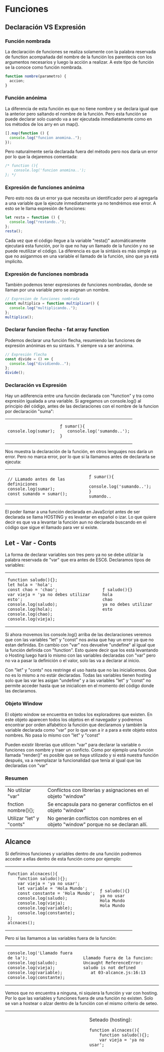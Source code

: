 # Funciones

## Declaración VS Expresión

### Función nombrada

La declaración de funciones se realiza solamente con la palabra reservada de function acompañada del nombre de la función los parentecis con los argumentos necesarios y luego la acción a realizar. A este tipo de función se la conoce como función nombrada.

```javascript
function nombre(parametro) {
  accion;
}
```

### Función anónima

La diferencia de esta función es que no tiene nombre y se declara igual que la anterior pero saltando el nombre de la función. Pero esta función se puede declarar solo cuando va a ser ejecutada inmediatamente como en los métodos de los arry en un map().

```javascript
[].map(function () {
  console.log("funcion anomina..");
});
```

Pero naturalmente sería declarada fuera del método pero nos daría un error por lo que la dejaremos comentada:

```javascript
/* function (){
    console.log('funcion anomina..');
}; */
```

### Expresión de funciones anónima

Pero esto nos da un error ya que necesita un identificador pero al agregarla a una variable que la ejecute inmediatamente ya no tendrémos ese error. A esto se le llama expresión de funciones:

```javascript
let resta = function () {
  console.log("restando..");
};
resta();
```

Cada vez que el código llegue a la variable "resta()" automáticamente ejecutará esta función, por lo que no hay un llamado de la función y no se puede reutilizar el código. La diferencia es que la sintáxis es más simple ya que no asiganmos en una variable el llamado de la función, sino que ya está implicito.

### Expresión de funciones nombrada

También podemos tener expresiones de funciones nombradas, donde se llaman por una variable pero se asignan un nombre.

```javascript
// Expresion de funciones nombrada
const multiplica = function multiplicar() {
  console.log("multiplicando..");
};
multiplica();
```

### Declarar funcion flecha - fat array function

Podemos declarar una función flecha, resumiendo las funciones de expresión anónimas en su sintaxis. Y siempre va a ser anónima.

```javascript
// Expresión flecha
const divide = () => {
  console.log("dividiendo..");
};
divide();
```

### Declaración vs Expresión

Hay un adiferencia entre una función declarada con "function" y tra como expresión igualada a una variable. Si agregamos un console.log() al principio del código, antes de las declaraciones con el nombre de la funcion por declaración "suma":

<table><tbody><tr><td><pre><code class="language-javascript">console.log(sumar);</code></pre></td><td><pre><code class="language-">ƒ sumar(){
   console.log('sumando..');
}</code></pre></td></tr></tbody></table>

Nos muestra la declaración de la función, en otros lenguajes nos daría un error. Pero no marca error, por lo que si la llamamos antes de declararla se ejecuta:

<table><tbody><tr><td><pre><code class="language-javascript">// LLamado antes de las definiciones
console.log(sumar);
const sumando = sumar();</code></pre></td><td><pre><code class="language-">ƒ sumar(){
   console.log('sumando..');
}
sumando..</code></pre></td></tr></tbody></table>

El poder llamar a una función declarada en JavaScript antes de ser declarada se llama HOSTING y es levantar en español o izar. Lo que quiere decir es que va a levantar la función aun no declarada buscando en el código que sigue el llamado para ver si existe.

## Let - Var - Conts

La forma de declarar variables son tres pero ya no se debe utilziar la palabra reservada de "var" que era antes de ESC6. Declaramos tipos de variables:

<table><tbody><tr><td><pre><code class="language-javascript">function saludo(){};
let hola = 'hola';
const chao = 'chao';
var vieja = 'ya no debes utilizar esto';
console.log(saludo);
console.log(hola);
console.log(chao);
console.log(vieja);</code></pre></td><td><pre><code class="language-">ƒ saludo(){}
hola
chao
ya no debes utilizar esto</code></pre></td></tr></tbody></table>

Si ahora movemos los console.log() arriba de las declaraciones veremos que con las variables "let" y "const" nos avisa que hay un error ya que no estan definidas. En cambio con "var" nos devuelve "undefine" al igual que la función definida con "function". Esto quiere decir que los está levantando o Hosting luego hará lo mismo con las variables declaradas con "var" pero no va a pasar la definición o el valor, solo las va a declarar al inicio.

Con "let" y "conts" nos restringe el uso hasta que no las inicialicemos. Que no es lo mismo a no estár declaradas. Todas las variables tienen hosting solo que las var les asigan "undefine" y a las variables "let" y "const" no permite acceder hasta que se inicialicen en el momento del código donde las declaramos.

### Objeto Window

El objeto window se encuentra en todos los exploradores que existen. En este objeto aparecen todos los objetos en el navegador y podremos encontrar por orden alfabético la función que declaramos y también la variable declarada como "var" por lo que van a ir a para a este objeto estos nombres. No pasa lo mismo con "let" y "const"

Pueden existir librerías que utilicen "var" para declarar la variable o funciones con nombre y traer un conficto. Como por ejemplo una función llamada "render()" es posible que se haya utilizado y si está nuestra función después, va a reemplazar la funcionalidad que tenía al igual que las declaradas con "var"

### Resumen

<table><tbody><tr><td>No utilziar "var"</td><td>Conflictos con librerías y asignaciones en el objeto "window"</td></tr><tr><td>fnction nombre(){};</td><td>Se encapsula para no generar conflictos en el objeto "window"</td></tr><tr><td>Utilizar "let" y "conts"</td><td>No generán conflictos con nombres en el objeto "window" porque no se declaran allí.</td></tr></tbody></table>

## Alcance

Si definimos funciones y variables dentro de una función podremos acceder a ellas dentro de esta función como por ejemplo:

<table><tbody><tr><td><pre><code class="language-javascript">function alcnaces(){
    function saludo(){};
    var vieja = 'ya no usar';
    let variable = 'Hola Mundo';
    const constante = 'Hola Mundo';
    console.log(saludo);
    console.log(vieja);
    console.log(variable);
    console.log(constante);
};
alcnaces();</code></pre></td><td><pre><code class="language-">ƒ saludo(){}
ya no usar
Hola Mundo
Hola Mundo</code></pre></td></tr></tbody></table>

Pero si las llamamos a las variables fuera de la función:

<table><tbody><tr><td><pre><code class="language-javascript">console.log('Llamado fuera de la');
console.log(saludo);
console.log(vieja);
console.log(variable);
console.log(constante);</code></pre></td><td><pre><code class="language-">Llamado fuera de la funcion:
Uncaught ReferenceError: saludo is not defined
   at 03-alcance.js:16:13</code></pre></td></tr></tbody></table>

Vemos que no encuentra a ninguna, ni siquiera la función y var con hosting. Por lo que las variables y funciones fuera de una función no existen. Solo se van a hostear o alzar dentro de la función con el mismo criterio de seteo.

<table><tbody><tr><td><p>Declarado:</p><pre><code class="language-javascript">function alcnaces(){
    let variable = 'Hola Mundo';
    const constante = 'Hola Mundo';
    function saludo(){};
    var vieja = 'ya no usar';
    console.log(saludo);
    console.log(vieja);
    console.log(variable);
    console.log(constante);
};</code></pre></td><td><p>Seteado (hosting):</p><pre><code class="language-javascript">function alcnaces(){
    function saludo(){};
    var vieja = 'ya no usar';
    
</code></pre><p>&nbsp;</p><p>&nbsp;</p><p>&nbsp;</p><p>&nbsp;</p><p>&nbsp;</p><p>&nbsp;</p><p>&nbsp;</p><p>&nbsp;</p><p>&nbsp;</p><p>&nbsp;</p><p>&nbsp;</p><p>&nbsp;</p><p>&nbsp;</p><p>&nbsp;</p><p>&nbsp;</p><p>&nbsp;</p><p>&nbsp;</p><p>&nbsp;</p><p>&nbsp;</p><p>&nbsp;</p><p>&nbsp;</p><p>&nbsp;</p><p>&nbsp;</p><p>&nbsp;</p><p>&nbsp;</p><p>&nbsp;</p><p>&nbsp;</p><p>&nbsp;</p><p>&nbsp;</p><p>&nbsp;</p><p>&nbsp;</p><p>&nbsp;</p><p>&nbsp;</p><p>&nbsp;</p><p>&nbsp;</p><p>&nbsp;</p><p>&nbsp;</p><p>&nbsp;</p><p>&nbsp;</p><p>&nbsp;</p><p>&nbsp;</p><p>&nbsp;</p><p>&nbsp;</p><p>&nbsp;</p><p>&nbsp;</p><p>&nbsp;</p><p>&nbsp;</p><p>&nbsp;</p><p>&nbsp;</p><p>&nbsp;</p><p>&nbsp;</p><p>&nbsp;</p><p>&nbsp;</p><p>&nbsp;</p><p>&nbsp;</p><p>&nbsp;</p><p>&nbsp;</p><p>&nbsp;</p><p>&nbsp;</p><p>&nbsp;</p><p>&nbsp;</p><p>&nbsp;</p><p>&nbsp;</p><p>&nbsp;</p><p>&nbsp;</p><p>&nbsp;</p><p>&nbsp;</p><p>&nbsp;</p><p>&nbsp;</p><p>&nbsp;</p><p>&nbsp;</p><p>&nbsp;</p><p>&nbsp;</p><p><code>let variable = 'Hola Mundo';</code><br><code>const constante = 'Hola Mundo';</code><br><code>console.log(saludo);</code><br><code>console.log(vieja);</code><br><code>console.log(variable);</code><br><code>console.log(constante);</code><br>&nbsp;</p><p><code>};</code></p></td></tr></tbody></table>

### Variables y funciones Globales

Las variables y funciones que declaremos fuera de una función se podrán acceder por todas las funciones y variables al mismo nivel. Pudiendo cambiar sus valores dentro de una función actualizando sus datos. Veremos una variable global como se puede llamar y cambiar su valor dentro de una función y comparar antes y despues:

<table><tbody><tr><td><pre><code class="language-javascript">// Variables globales
let afuera = 'estoy afuera';
function modifica(){
    afuera = 'estoy adentro';
};
console.log('Antes de la función');
console.log(afuera);
modifica();
console.log('Despues de la función');
console.log(afuera);</code></pre></td><td><pre><code class="language-">Antes de la función
estoy afuera
Despues de la función
estoy adentro</code></pre></td></tr></tbody></table>

## Argumentos

Vamos a repasar los argumentos de una función con más profundidad. Declaramos una función que tenga dos parámetros (a, b) y que sea la suma de estos dos:

<table><tbody><tr><td><pre><code class="language-javascript">function suma(a, b) {
    return a + b;
};
console.log('La suma es:',suma(3,5));</code></pre></td><td><pre><code class="language-">La suma es: 8</code></pre></td></tr></tbody></table>

En JavaScript si no le pasamos uno de los parámetros va a interpretarlo como que tiene un valor de "undefine" por lo que intentará ejecutar con ese valor.

<table><tbody><tr><td><pre><code class="language-javascript">console.log('Con un solo parámetro:', suma(3));</code></pre></td><td><pre><code class="language-">Con un solo parámetro: NaN</code></pre></td></tr></tbody></table>

Devuelve un valor NaN que es "Not a Number" si la llamaramos sin pasarle ningún valor trataría de sumar undefine + undefine y devolvería nuevamente NaN.

También podriamos pasarle con más argumentos de los parámetros que necesita como:

<table><tbody><tr><td><pre><code class="language-javascript">console.log('Con varios argumentos:', suma(1, 3, 2, 7, 9));</code></pre></td><td><pre><code class="language-">Con varios argumentos: 4</code></pre></td></tr></tbody></table>

Donde lo que sucede es que utiliza de izqueirda a derecha los valores para completar los parámetros que necesita y luego los otros valores quedan a disposición. JavaScript nos permite mostrar o acceder a los argumentos que recibe la función por más que no los utilice a todos, esto se puede ver con "arguments" dentro de la función.

<table><tbody><tr><td><pre><code class="language-javascript">function suma(a, b) {
    console.log(arguments);
    return a + b;
};
console.log('Mustra los argumentos:');
console.log('Con varios argumentos:', suma(1, 3, 2, 7, 9));</code></pre></td><td><pre><code class="language-">Mustra los argumentos:
Arguments(5)&nbsp;[1, 3, 2, 7, 9, callee: ƒ, Symbol(Symbol.iterator): ƒ]
Con varios argumentos: 4</code></pre></td></tr></tbody></table>

Parece ser Arguments\[\] un arreglo, pero en realidad _**es un Objeto**_ de tipo "iterator" que tendrá un "callee" que es la función que lo llama, un largo "length", asigna cada argumento a un indice como si fuera un arreglo. Podemos trabajar con los valores del objeto como realizar la suma de todos los argumentos.

<table><tbody><tr><td><pre><code class="language-javascript">function sumar(a, b) {
    console.log(arguments);
    let total = 0;
    for (valor of arguments) {
        total += valor;
    };
    return total;
};
console.log('Sumar el total');
console.log(sumar(1, 3, 2, 7, 9));</code></pre></td><td><pre><code class="language-">Sumar el total
Arguments(5)&nbsp;[1, 3, 2, 7, 9, callee: ƒ, Symbol(Symbol.iterator): ƒ]
22</code></pre></td></tr></tbody></table>

Con el loop "for ( val of obj)" pudimos sumar cada valor a una variable que acumulaba la suma, obteniendo el total. Siendo el objeto "arguments" la palabra reservada "arguments" no se usa en la actualidad, más adelante veremos como se denomina.

Para mejorar el loop podemor convertir todos las propiedades iterables del objeto en un arreglo con Array.from(Obj) y asignarlo a una variable.

<table><tbody><tr><td><pre><code class="language-javascript">console.log('Mejorando la iteración con Array.from(Obj)');
function sumaArray(a, b) {
    console.log(arguments);
    let args = Array.from(arguments);
    // Utilizar métodos de Array
    args = args.reduce((acc, el) =&gt; {
        return acc + el;  
    });
    return args;
};
console.log(sumar(1, 3, 2, 7, 9));</code></pre></td><td><pre><code class="language-">Mejorando la iteración con Array.from(Obj)
Arguments(5)&nbsp;[1, 3, 2, 7, 9, callee: ƒ, Symbol(Symbol.iterator): ƒ]
22</code></pre></td></tr></tbody></table>

Vemos que llegamos al mismo valor utilizando un arreglo obtenido de los argumentos con los valores de los iterables. El método .reduce() al no tener un valor de inicio declarado, empieza con el avlor inicial el acumulador.

Una mejora de sintáxis es dejar el .reduce() en una sola linea y concatenar métodos:

<table><tbody><tr><td><pre><code class="language-javascript">console.log('Mejorando la iteración con Array.from(Obj)');
function sumaArray(a, b) {
    console.log(arguments);
    return Array.from(arguments)
        .reduce((acc, el) =&gt; acc + el);
};
console.log(sumar(1, 3, 2, 7, 9));</code></pre></td><td><pre><code class="language-">Mejorando la iteración con Array.from(Obj)
Arguments(5)&nbsp;[1, 3, 2, 7, 9, callee: ƒ, Symbol(Symbol.iterator): ƒ]
22</code></pre></td></tr></tbody></table>

## Fat Arrow Function

Habiamos visto que las funciones flecha son anónimas y se ejecutan internamente en una declaración o expresión. No son accesibles desde ningún otro lado que no sea quien las declara ya que no tienen nombre. Vamos a transforma una funcion del tema anterior a una función flecha por expresion anonima.

```javascript
function sumaArray(a, b) {
  console.log(arguments);
  return Array.from(arguments).reduce((acc, el) => acc + el);
  /*     let args = Array.from(arguments);
        // Utilizar métodos de Array
        args = args.reduce((acc, el) => {
            return acc + el;  
        });
        return args; */
}
```

Donde cambiamos primeo la declaración por una expresión:

<table><tbody><tr><td><pre><code class="language-javascript">const sumaArray = function (a, b) {
    console.log(arguments);
    return Array.from(arguments)
        .reduce((acc, el) =&gt; acc + el);
};
console.log(sumaArray(1, 3, 2, 7, 9));</code></pre></td><td><pre><code class="language-">
Arguments(5)&nbsp;[1, 3, 2, 7, 9, callee: ƒ, Symbol(Symbol.iterator): ƒ]
22</code></pre></td></tr></tbody></table>

Luego cambiamos la palabra reservada de function por la sintaxis de la flecha pero ahora perderemos la variable u Objeto de "arguments".

<table><tbody><tr><td><pre><code class="language-javascript">const sumaArray = (a, b) =&gt; {
    return Array.from(arguments)
        .reduce((acc, el) =&gt; acc + el);
};
console.log('La suma de los argumentos es:',sumaArray(1, 3, 2, 7, 9));</code></pre></td><td><pre><code class="language-">05-fat-arrow.js:4 Uncaught ReferenceError: arguments is not defined
   at sumaArray (05-fat-arrow.js:4:23)
   at 05-fat-arrow.js:7:45</code></pre></td></tr></tbody></table>

Por lo que no podremos acceder a los argumentos desde la palabra reservada "arguments". _**La función flecha es una versión reducida de las funciones declarativas para hacer más eficiente el código sin generar objetos o métodos**_. Por lo que no podremos realizar este caso.

## Método Rest (convención)

Para poder acceder a los argumentos de una función podemos simplificar la sintaxis con "...rest", por convención pero podríamos llamarlo "...arg", que debemos agregar en los parámetros de la función al declararla:

<table><tbody><tr><td><pre><code class="language-javascript">function suma(a, b, ...rest) {
    console.log(rest);
};
suma(1, 2, 3, 4);</code></pre></td><td><pre><code class="language-">(2)&nbsp;[3, 4]</code></pre></td></tr></tbody></table>

Nos devuelve un arreglo con el resto de los parámetros que no fueron declarados pero se reciben como argumentos. En este caso el 3 y el 4. Este parámetro que será un arreglo de todos los argumentos no declarados siempre deberá ser el último.

### Fat arrow Function - Rest

Ahora con este parámetro podremos recuperar en una función flecha los argumentos sobrantes que no podiamos con "arguments" Por lo que podemos transfromar ahora la función y sumar todos los valores:

<table><tbody><tr><td><pre><code class="language-javascript">let suma = (a, b, ...rest) =&gt; {
    return a + b + rest.reduce((acc , el) =&gt; acc + el);
};
console.log(suma(1, 2, 3, 4));</code></pre></td><td><pre><code class="language-">10</code></pre></td></tr></tbody></table>

### Ejemplo real (...rest y ...array)

Si quisieramos poder ver los mensajes que recibimos en una función que no sabremos cuales son ni cuantos serán como los errores de un servidor:

<table><tbody><tr><td><pre><code class="language-javascript">const logMsg = (desc, ...msgs) =&gt; {
    for (let msg of msgs){
        console.log(desc , msg);
    };
};
logMsg('Servidor:', 'Error 1', 'Peticion aceptada', 'socket activo');</code></pre></td><td><pre><code class="language-">Servidor: Error 1
Servidor: Peticion aceptada
Servidor: socket activo</code></pre></td></tr></tbody></table>

Pero puede ser que recibamos los mensajes como un arreglo y debemos debemos formatear:

<table><tbody><tr><td><pre><code class="language-javascript">const logMsg = (desc, ...msgs) =&gt; {
    for (let msg of msgs){
        console.log(desc , msg);
    };
};
let mens = ['Error 1', 'Peticion aceptada', 'socket activo'];
logMsg('Cliente móvil:', mens);</code></pre></td><td><pre><code class="language-">Cliente móvil: (3)&nbsp;['Error 1', 'Peticion aceptada', 'socket activo']</code></pre></td></tr></tbody></table>

Pero podemos hacer un spread para expandir este arreglo que lo estamos pasando para que el for entienda que no es solo un valor sino que tiene que iterar por cada valor dentro de ese argumento tipo arreglo.

<table><tbody><tr><td><pre><code class="language-javascript">const logMsg = (desc, ...msgs) =&gt; {
    for (let msg of msgs){
        console.log(desc , msg);
    };
};
let mens = ['Error 1', 'Peticion aceptada', 'socket activo'];
logMsg('Cliente móvil:', ...mens);</code></pre></td><td><pre><code class="language-">Cliente móvil: Error 1
Cliente móvil: Peticion aceptada
Cliente móvil: socket activo</code></pre></td></tr></tbody></table>

Y como son argumentos que le estamos pasando quedando contenidos en el parámetro "...rest" podemos agregar más argumentos además del arreglo.

<table><tbody><tr><td><pre><code class="language-javascript">const logMsg = (desc, ...msgs) =&gt; {
    for (let msg of msgs){
        console.log(desc , msg);
    };
};
let mens = ['Error 1', 'Peticion aceptada', 'socket activo'];
logMsg('Cliente móvil:', ...mens, 'Otro error');</code></pre></td><td><pre><code class="language-">Cliente móvil: Error 1
Cliente móvil: Peticion aceptada
Cliente móvil: socket activo
Cliente móvil: Otro error</code></pre></td></tr></tbody></table>

## Parámetros Predeterminados

Si creamos una función como por ejemplo para configurar una Api para suber archivos o consultarlos creamos un objeto con esa configuración:

```javascript
let objConf = {
  url: "",
  bucket: "amazon S3",
  port: 80,
};
```

Luego creamos la función:

<table><tbody><tr><td><pre><code class="language-javascript">function confgAPI(url){
    return `${url}`;
};
console.log(confgAPI('https://luazdesarrollo.com'));</code></pre></td><td><pre><code class="language-">https://luazdesarrollo.com</code></pre></td></tr></tbody></table>

Pero se puede conectar a varias Api la misma función para consumir datos de distintos lugares:

<table><tbody><tr><td><pre><code class="language-javascript">function confgAPI(url){
    return `${url}`;
};
console.log(confgAPI('https://luazdesarrollo.com'));
console.log(confgAPI('https://byluaz.com'));</code></pre></td><td><pre><code class="language-">https://luazdesarrollo.com
https://byluaz.com</code></pre></td></tr></tbody></table>

### Lógica antigua OR

Pero si no queremos que siempre sea la misma conexión y qeremos que tenga una por defecto otilizamos el Or que devolvia el último true:

<table><tbody><tr><td><pre><code class="language-javascript">function confgAPI(url){
    const defaulUrl = url || 'https://luazdesarrollo.com';
    return `${defaulUrl}`;
};
console.log(confgAPI());
console.log(confgAPI('https://byluaz.com'));</code></pre></td><td><pre><code class="language-">https://luazdesarrollo.com
https://byluaz.com</code></pre></td></tr></tbody></table>

Como en el primer llamado no está definido el parametro en la función porque no le pasamos un argumento selecciona el OR el último true que es la dirección por defecto. Este método era el antiguo y habrá código que se mantenga de esta forma.

### Lógica Actual - Declarativo

En la actualidad existe una funcionalidad que se define en los parámetros de la función cual es el valor por defecto que tendrá ese parámetro y si se recibe un argumento para ese parámetro cambia el valor. Esto es con la sintaxis de igualar el parámetro en la declaración de la función dentro de las llaves.

<table><tbody><tr><td><pre><code class="language-javascript">function confgApiDec( url = 'https://hola.com'){
    return `${url}`;
};
console.log(confgApiDec());
console.log(confgApiDec('https://chau.com'));</code></pre></td><td><pre><code class="language-">https://hola.com
https://chau.com</code></pre></td></tr></tbody></table>

Vemos que en el primer llamado no de pasa el argumento y mantiene el valor por defecto y en el segundo llamado se le pasa un argumentos y el parámetro toma este valor cambiando el predeterminado.

### Argument Extraction - Argumento Objeto

Si pasamos un objeto como argumento podemos realizar una extracción del parámetro de la url para que lo utilice la función pero esto lo podemos hacer con una sintaxis en la declaración de los parámetros donde entre llaves indicamos que recibimos un objeto y dentro de las llaves colocamos el nómbre del parámetro que vamos a extraer function "_**extracPar({ parametro }){};**_"

<table><tbody><tr><td><pre><code class="language-javascript">let objConf = {
    url: 'https://hola.com',
    bucket: 'amazon S3',
    port: 80,
};
function extrPar( {url}) {
    return `${url}`;
 };
console.log('Url:');
 console.log(extrPar(objConf));</code></pre></td><td><pre><code class="language-">Url:
https://hola.com</code></pre></td></tr></tbody></table>

### Extracción por defecto

Si queremos que tenga un valor por defecto por si hay un error o está vacio el objeto o no tiene ese propiedad que necesitamos podemos definir un valor por defecto igualando a que propiedad y que valor deberá tomar si no existe con "_**funtion parDef({parametro} = {parmDef: valor}){};**_"

<table><tbody><tr><td><pre><code class="language-javascript">function extrParDef({ url } = { url: 'https://holaPorDef.com'}) {
    return `${url}`;
};
console.log('Url por defecto:');
console.log(extrParDef());</code></pre></td><td><pre><code class="language-">Url por defecto:
https://holaPorDef.com</code></pre></td></tr></tbody></table>

### Varios parámetros por defecto

Existe la posibilidad o necesidad que tengamos que declarar tres o más parámetros y algún valor queremos que sea por defecto y no es el último. Esto genera que si hacemos un llamado sin el argumento que tomará por defecto, en vez de asignar lo que definímos tomará el siguiente argumento y quedará el último con undefine.

<table><tbody><tr><td><pre><code class="language-javascript">console.log('Varios parametros por defecto');
function varParDef( url, bucket = 145, port){
    return `${url}/${bucket}/${port}`;
};
console.log(varParDef('https:hola.com',2700));</code></pre></td><td><pre><code class="language-">Varios parametros por defecto
https:hola.com/2700/undefined</code></pre></td></tr></tbody></table>

Vemos como completó el valor por defecto con el último y dejo indefinido el final. Para que esto no suceda debemos definir a la derecha del valor por defecto todos los otros parámetros con valor por defecto tambien.

<table><tbody><tr><td><pre><code class="language-javascript">console.log('Varios parametros por defecto');
function varParDef(url, bucket = 145, port = 80) {
    return `${url}/${bucket}/${port}`;
};
console.log(varParDef('https:hola.com', 2700));</code></pre></td><td><pre><code class="language-">Varios parametros por defecto
https:hola.com/2700/80</code></pre></td></tr></tbody></table>

### Varios parámetros - valor omitido

El problema de esto es que mezcla los valores. Por lo que deberíamos igualar a un valor como "undefine" y dentro de la función asignar el valor por defecto si encuentra este problema para no mezclar los valores. Si queremos que se mantenga el orden del omitido podemos definir como parámetro un objeto que tenga los valores preestablecidos, y que al pasarlo como argumento debemos enviar un objeto con el nombre de cada propiedad.

<table><tbody><tr><td><pre><code class="language-javascript">// varios parámetro como objeto
console.log('Parametro omitido');
function varParDefObj({ url= 'https://hola.com', bucket= 145, port= 80 } = {}) {
    return `${url}/${bucket}/${port}`;
}
console.log(varParDefObj({ port: 75, bucket: 90 }));</code></pre></td><td><pre><code class="language-">Parametro omitido
https://hola.com/90/75</code></pre></td></tr></tbody></table>

Esta forma es muy importante ya que asi siempre devuelve correctamente un url valida y no desplaza los valores al estár omitido un parámetro.

## Param Destructuring { prop }

Tomamos el ejemplo de una función para configurar un servidor WEB para obtener la url de un objeto y retornarla. Normalmente se utilizaba tomar una variable y asignarle el valor de la propiedad deseada:

<table><tbody><tr><td><pre><code class="language-javascript">const configObj = {
    url: 'https://hola.com',
    router: 2700,
    port: 80,
};
function webServer1(config){
    const url = config.url;
    return url;
};
console.log('La url:');
console.log(webServer1(configObj));</code></pre></td><td><pre><code class="language-">La url:
https://hola.com</code></pre></td></tr></tbody></table>

Pero hay una forma nueva que permite sacar una propiedad como variable interna directamente del objeto asigando su valor con la sintaxis:

<table><tbody><tr><td><pre><code class="language-javascript">function webServer2(config){
    const {url} = config;
    return url;
};
console.log('La url:');
console.log(webServer2(configObj));</code></pre></td><td><pre><code class="language-">La url:
https://hola.com</code></pre></td></tr></tbody></table>

Vemos con const "{prop} = objeto;" que obtenemos una variable con el nombre de la propiedad del objeto y su valor asignado.

### Destructuring Objetos

Tambien podemos hacer esto diréctamente en los parámetros que al recibir un argumento como un objeto con muchas propiedades, que tome la que necesitamos y la defina como parámetro con ese nombre y el valor. Reduciendo mucho el codigo:

<table><tbody><tr><td><pre><code class="language-javascript">function webServer3({ url }) {
    return url;
};
console.log('La url:');
console.log(webServer3(configObj));</code></pre></td><td><pre><code class="language-">La url:
https://hola.com</code></pre></td></tr></tbody></table>

### También podemos seguir destructurando un objeto que contiene otro objeto accediendo entre las llaves al nombre del objeto interno y con dos puntos volver a indicar que queremos destructurar una propiedad interna.

<table><tbody><tr><td><pre><code class="language-javascript">function webServer4({ url, direccion: {calle}, direccion: {puerta}, direccion: {loc} }) {
    return `
    Url: ${url}
    Calle: ${calle}, ${puerta} - ${loc}`;
};
console.log(webServer4(configObj));</code></pre></td><td><pre><code class="language-">Url: https://hola.com
Calle: Las palmeras, 3D - Colunga</code></pre></td></tr></tbody></table>

Vemos como accedemos a las propiedades del objeto dirección dentro del objeto. No es muy aconsejable ya que se vuelve desprolijo en los parámetros. Podemos hacer esto en la definición de variables internas de la función.

<table><tbody><tr><td><pre><code class="language-javascript">function webServer5(config) {
    const {url} = config;
    const {direccion: {calle}} = config;
    const {direccion: {puerta}} = config;
    const {direccion: {loc}}= config;
    return `
    Url: ${url}
    Calle: ${calle}, ${puerta} - ${loc}`;
};
console.log(webServer5(configObj));</code></pre></td><td><pre><code class="language-">
   Url: https://hola.com
   Calle: Las palmeras, 3D - Colunga</code></pre></td></tr></tbody></table>

De esta forma destructuramos el objeto y asignamos a variables con el nombre y el valor de la propiedad.

### Destructuring Array

Si tivieramos un arreglo debemos cambiar la sintaxis y el objeto pasarlo a arreglo:

```javascript
const configArray = [
  "https://hola.com",
  2700,
  80,
  ["Las palmeras", 2, "3D", "Colunga"],
];
```

Declaramos la función y accedemos al url con el index que le coresponde del parametro que define con el argumento array que recibe. Pero podemos destructurar el parametro creando una serie de variables que recibiran el valor según el orden de elementos del arreglo:

<table><tbody><tr><td><pre><code class="language-javascript">function webServer6(config) {
    const [url, bucket, port] = config;
    return url;
};
console.log('Url:',webServer6(configArray));</code></pre></td><td><pre><code class="language-">Url: https://hola.com</code></pre></td></tr></tbody></table>

Como vemos entre las llaves \[url, bucket, port\] asignamos en sitaxis lo siguiente \[ url = config\[0\], bucket = config\[1\], port = config\[2\]\] pudiendo utilizar luego las variables o constantes por su nombre dentro de la función.

También podemos hacer el destructuring en los parámetros:

<table><tbody><tr><td><pre><code class="language-javascript">console.log('Destructuring como parámetros');
function webServer7([url, bucket, port]) {
    return url;
};
console.log('Url:', webServer7(configArray));</code></pre></td><td><pre><code class="language-">Destructuring como parámetros
Url: https://hola.com</code></pre></td></tr></tbody></table>

### Agrupado ...rest (object - array)

Podemos destructurar uno o varios valores tanto de un objeto (key: value) como de un arreglo (elemento) y el resto agreparlos en un objeto o un arreglo respectivamente. Con ello podremos trabajarlos con los métodos que corresponden como "for( of )" o "for( in )".

<table><tbody><tr><td><pre><code class="language-javascript">console.log('Destructuring con ...rest');
function webServer8([url, bucket, port, ...rest]) {
    return rest;
};
console.log('Resto de elementos:', webServer8(configArray));</code></pre></td><td><p>Destructuring con ...rest</p><p>Resto de elementos:</p><ol><li><i>[Array(4)]</i><ol><li><strong>0</strong>: (4)&nbsp;['Las palmeras', 2, '3D', 'Colunga']</li></ol></li></ol></td></tr></tbody></table>

Lo mismo podemos hacer con los objetos.

## Getters and Setters

Podemos tener métodos dentro de los objetos que son funciones y como se llaman por el nombre del método puede ser una función flecha.

<table><tbody><tr><td><pre><code class="language-javascript">const usuario = {
    nombre: 'Ivan',
    apellido: 'Azzarello',
    edad: 40,
    nombreCompl: () =&gt; {
        return `${usuario.nombre} ${usuario.apellido}`;
    }
};
console.log(usuario.nombreCompl());</code></pre></td><td><pre><code class="language-">Ivan Azzarello</code></pre></td></tr></tbody></table>

De esta forma vemos que ejecutando el método usuario.nombreCompl() realiza la funcionalidad o acción dentro del objeto. Podemos tambien reducir más la sintaxis:

<table><tbody><tr><td><pre><code class="language-javascript">Flecha
    nombreCompl: () =&gt; {
        return `${usuario.nombre} ${usuario.apellido}`;
    }</code></pre></td><td><pre><code class="language-javascript">Reducido
    nombreCompl() {
        return `${usuario.nombre} ${usuario.apellido}`;
    },</code></pre></td></tr></tbody></table>

Siendo una declaración más corta.

